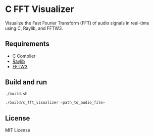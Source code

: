 # C FFT Visualizer

Visualize the Fast Fourier Transform (FFT) of audio signals in real-time using C, Raylib, and FFTW3.

## Requirements
- C Compiler
- [Raylib](https://www.raylib.com/)
- [FFTW3](http://www.fftw.org/)


## Build and run
```bash
./build.sh

./build/c_fft_visualizer <path_to_audio_file>
```

## License
MIT License